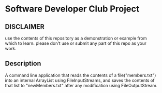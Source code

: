 # Software Developer Club Project

## DISCLAIMER

use the contents of this repository as a demonstration or example from which to learn. please don't use or submit any part of this repo as your work.

## Description

A command line application that reads the contents of a file("members.txt") into an internal ArrayList using FileInputStreams,
and saves the contents of that list to "newMembers.txt" after any modification using FileOutputStream.
